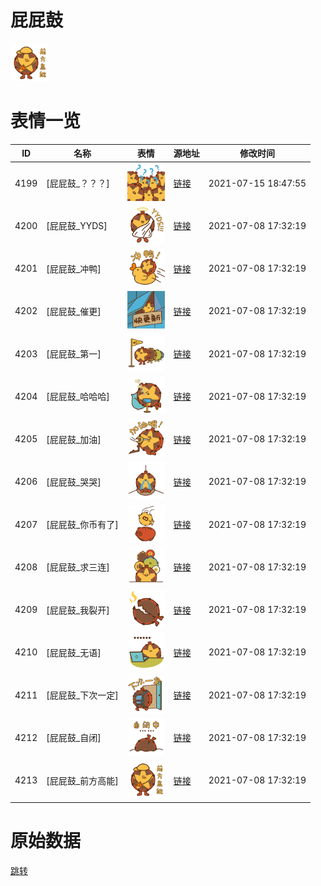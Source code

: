 # 屁屁鼓

<img src="./cover.png" height="60" alt="cover" />

# 表情一览

|ID|名称|表情|源地址|修改时间|
|----|----|----|----|----|
|4199|[屁屁鼓_？？？]|<img src="./pic/004199_%5B屁屁鼓_？？？%5D.png" height="60" alt="？？？"/>|[链接](http://i0.hdslb.com/bfs/emote/41375619dde2c3d0dcf830ceb5fc31db47862a92.png)|2021-07-15 18:47:55|
|4200|[屁屁鼓_YYDS]|<img src="./pic/004200_%5B屁屁鼓_YYDS%5D.png" height="60" alt="YYDS"/>|[链接](http://i0.hdslb.com/bfs/emote/d16d5edb3a298fdab96804d98f9b940da0903b34.png)|2021-07-08 17:32:19|
|4201|[屁屁鼓_冲鸭]|<img src="./pic/004201_%5B屁屁鼓_冲鸭%5D.png" height="60" alt="冲鸭"/>|[链接](http://i0.hdslb.com/bfs/emote/ba15d87e8b42d523ed478aad552d018d93b1a17f.png)|2021-07-08 17:32:19|
|4202|[屁屁鼓_催更]|<img src="./pic/004202_%5B屁屁鼓_催更%5D.png" height="60" alt="催更"/>|[链接](http://i0.hdslb.com/bfs/emote/1b2d44854669ba8c8c2a56a544135969ceea7747.png)|2021-07-08 17:32:19|
|4203|[屁屁鼓_第一]|<img src="./pic/004203_%5B屁屁鼓_第一%5D.png" height="60" alt="第一"/>|[链接](http://i0.hdslb.com/bfs/emote/ae2b02433c78a724ff9e897f85d0c5fd079fd105.png)|2021-07-08 17:32:19|
|4204|[屁屁鼓_哈哈哈]|<img src="./pic/004204_%5B屁屁鼓_哈哈哈%5D.png" height="60" alt="哈哈哈"/>|[链接](http://i0.hdslb.com/bfs/emote/31d0f47b0876044a633532c4ea3e90b3ad2064af.png)|2021-07-08 17:32:19|
|4205|[屁屁鼓_加油]|<img src="./pic/004205_%5B屁屁鼓_加油%5D.png" height="60" alt="加油"/>|[链接](http://i0.hdslb.com/bfs/emote/47895d4dfea385b6dea998eb426c3bb87e86018e.png)|2021-07-08 17:32:19|
|4206|[屁屁鼓_哭哭]|<img src="./pic/004206_%5B屁屁鼓_哭哭%5D.png" height="60" alt="哭哭"/>|[链接](http://i0.hdslb.com/bfs/emote/1c7f294d42a01050dea44fb3915d6703ae9fcb88.png)|2021-07-08 17:32:19|
|4207|[屁屁鼓_你币有了]|<img src="./pic/004207_%5B屁屁鼓_你币有了%5D.png" height="60" alt="你币有了"/>|[链接](http://i0.hdslb.com/bfs/emote/3f49ecc76a1ba7bb511133e30cf75d3fd61590b2.png)|2021-07-08 17:32:19|
|4208|[屁屁鼓_求三连]|<img src="./pic/004208_%5B屁屁鼓_求三连%5D.png" height="60" alt="求三连"/>|[链接](http://i0.hdslb.com/bfs/emote/74ee334d3e9ef5f0f4a21e842a2554a29ef7f3fd.png)|2021-07-08 17:32:19|
|4209|[屁屁鼓_我裂开]|<img src="./pic/004209_%5B屁屁鼓_我裂开%5D.png" height="60" alt="我裂开"/>|[链接](http://i0.hdslb.com/bfs/emote/815e814d7779be338c1096ce33e8b98eea209772.png)|2021-07-08 17:32:19|
|4210|[屁屁鼓_无语]|<img src="./pic/004210_%5B屁屁鼓_无语%5D.png" height="60" alt="无语"/>|[链接](http://i0.hdslb.com/bfs/emote/02c47693ed1f6b394063498103fe3dbb072f1c75.png)|2021-07-08 17:32:19|
|4211|[屁屁鼓_下次一定]|<img src="./pic/004211_%5B屁屁鼓_下次一定%5D.png" height="60" alt="下次一定"/>|[链接](http://i0.hdslb.com/bfs/emote/bb05893a1cb06228af67831b6b7d510c2d4a95ea.png)|2021-07-08 17:32:19|
|4212|[屁屁鼓_自闭]|<img src="./pic/004212_%5B屁屁鼓_自闭%5D.png" height="60" alt="自闭"/>|[链接](http://i0.hdslb.com/bfs/emote/4a75d3af974e5957fec3c74a813c05b66563fc02.png)|2021-07-08 17:32:19|
|4213|[屁屁鼓_前方高能]|<img src="./pic/004213_%5B屁屁鼓_前方高能%5D.png" height="60" alt="前方高能"/>|[链接](http://i0.hdslb.com/bfs/emote/ba0050da3c02e36f260831141afb3dd78b463f43.png)|2021-07-08 17:32:19|

# 原始数据

[跳转](./raw.json)

